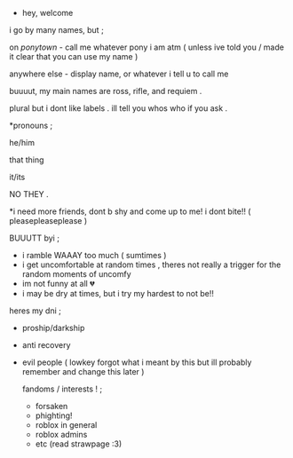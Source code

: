 * hey, welcome

i go by many names, but ;

on *ponytown* - call me whatever pony i am atm ( unless ive told you / made it clear that you can use my name )

anywhere else - display name, or whatever i tell u to call me

buuuut, my main names are ross, rifle, and requiem .


plural but i dont like labels . ill tell you whos who if you ask .



*pronouns ;

he/him

that thing

it/its

NO THEY .



*i need more friends, dont b shy and come up to me! i dont bite!! ( pleasepleaseplease )



BUUUTT byi ;
- i ramble WAAAY too much ( sumtimes )
- i get uncomfortable at random times , theres not really a trigger for the random moments of uncomfy 
- im not funny at all 💔
- i may be dry at times, but i try my hardest to not be!!
  
heres my dni ; 
- proship/darkship
- anti recovery
- evil people ( lowkey forgot what i meant by this but ill probably remember and change this later )



  fandoms / interests ! ;
  - forsaken
  - phighting!
  - roblox in general
  - roblox admins
  - etc (read strawpage :3)
